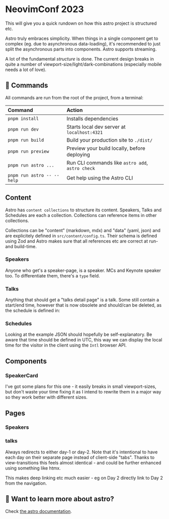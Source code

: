 # NeovimConf 2023

This will give you a quick rundown on how this astro project is structured etc.

Astro truly embraces simplicity. When things in a single component get to
complex (eg. due to asynchronous data-loading), it's recommended to just split
the asynchronous parts into components. Astro supports streaming.

A lot of the fundamental *structure* is done. The current design breaks in quite
a number of viewport-size/light/dark-combinations (especially mobile needs a lot
of love).

## 🧞 Commands

All commands are run from the root of the project, from a terminal:

| Command                   | Action                                           |
| :------------------------ | :----------------------------------------------- |
| `pnpm install`             | Installs dependencies                            |
| `pnpm run dev`             | Starts local dev server at `localhost:4321`      |
| `pnpm run build`           | Build your production site to `./dist/`          |
| `pnpm run preview`         | Preview your build locally, before deploying     |
| `pnpm run astro ...`       | Run CLI commands like `astro add`, `astro check` |
| `pnpm run astro -- --help` | Get help using the Astro CLI                     |


## Content

Astro has `content collections` to structure its content. Speakers, Talks and
Schedules are each a collection. Collections can reference items in other
collections. 

Collections can be "content" (markdown, mdx) and "data" (yaml, json) and are
explicitely defined in `src/content/config.ts`. Their schema is defined using
Zod and Astro makes sure that all references etc are correct at run- and
build-time.


### Speakers

Anyone who get's a speaker-page, is a speaker. MCs and Keynote speaker too. To
differentiate them, there's a `type` field.

### Talks

Anything that should get a "talks detail page" is a talk. Some still contain
a start/end time, however that is now obsolete and should/can be deleted, as the
schedule is defined in:

### Schedules

Looking at the example JSON should hopefully be self-explanatory. Be aware that
time should be defined in UTC, this way we can display the local time for the
visitor in the client using the `Intl` browser API.

## Components

### SpeakerCard

I've got some plans for this one - it easily breaks in small viewport-sizes, but
don't waste your time fixing it as I intend to rewrite them in a major way so
they work better with different sizes.

## Pages

### Speakers

### talks

Always redirects to either day-1 or day-2. Note that it's intentional to have
each day on their separate page instead of client-side "tabs". Thanks to
view-transitions this feels almost identical - and could be further enhanced
using something like htmx.

This makes deep linking etc much easier - eg on Day 2 directly link to Day
2 from the navigation.


## 👀 Want to learn more about astro?

Check [the astro documentation](https://docs.astro.build).


